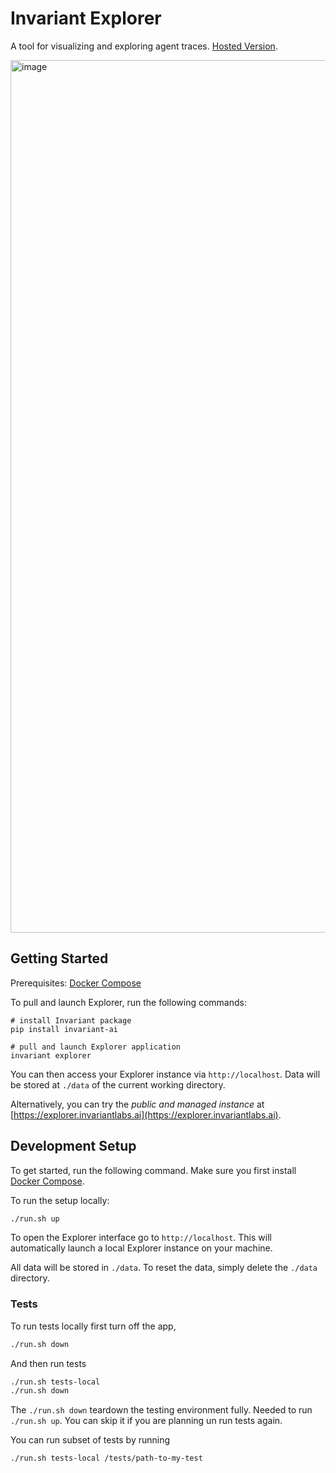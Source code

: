 # Invariant Explorer

A tool for visualizing and exploring agent traces. [Hosted Version](https://explorer.invariantlabs.ai).

<img width="1396" alt="image" src="https://github.com/user-attachments/assets/91829aa5-8385-4c3e-9bff-1d8d7a8202ae" />

## Getting Started

Prerequisites: [Docker Compose](https://docs.docker.com/compose/install/)

To pull and launch Explorer, run the following commands:

```
# install Invariant package
pip install invariant-ai

# pull and launch Explorer application
invariant explorer
```
You can then access your Explorer instance via `http://localhost`. Data will be stored at `./data` of the current working directory.

Alternatively, you can try the _public and managed instance_ at [https://explorer.invariantlabs.ai](https://explorer.invariantlabs.ai).

## Development Setup

To get started, run the following command. Make sure you first install [Docker Compose](https://docs.docker.com/compose/install/).

To run the setup locally:
```bash
./run.sh up
```
To open the Explorer interface go to `http://localhost`.
This will automatically launch a local Explorer instance on your machine.

All data will be stored in `./data`. To reset the data, simply delete the `./data` directory.

### Tests
To run tests locally first turn off the app,
```bash
./run.sh down
```
And then run tests
```bash
./run.sh tests-local
./run.sh down
```
The `./run.sh down` teardown the testing environment fully. Needed to run `./run.sh up`. You can skip it if you are planning un run tests again.

You can run subset of tests by running
```
./run.sh tests-local /tests/path-to-my-test
```
